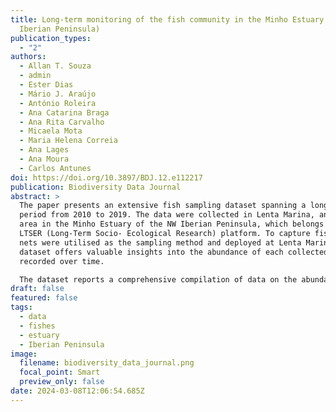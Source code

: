 ```yaml
---
title: Long-term monitoring of the fish community in the Minho Estuary (NW
  Iberian Peninsula)
publication_types:
  - "2"
authors:
  - Allan T. Souza
  - admin
  - Ester Dias
  - Mário J. Araújo
  - António Roleira
  - Ana Catarina Braga
  - Ana Rita Carvalho
  - Micaela Mota
  - Maria Helena Correia
  - Ana Lages
  - Ana Moura
  - Carlos Antunes
doi: https://doi.org/10.3897/BDJ.12.e112217
publication: Biodiversity Data Journal
abstract: >
  The paper presents an extensive fish sampling dataset spanning a long-term
  period from 2010 to 2019. The data were collected in Lenta Marina, an upstream
  area in the Minho Estuary of the NW Iberian Peninsula, which belongs to a
  LTSER (Long-Term Socio- Ecological Research) platform. To capture fish, fyke
  nets were utilised as the sampling method and deployed at Lenta Marina. This
  dataset offers valuable insights into the abundance of each collected taxa
  recorded over time.

  The dataset reports a comprehensive compilation of data on the abundance of fish species observed in the area during the sampling period (includes zeroes when a given taxonomic entity was absent in a given sampling event). It provides a detailed record of the abundances of the fish community through time in a frequent sampling regime (on average, sampling was done every 6 days). The dataset shows that the amount of fish from invasive taxa exceeds the count of fish from native taxa in the Minho Estuary.
draft: false
featured: false
tags:
  - data
  - fishes
  - estuary
  - Iberian Peninsula
image:
  filename: biodiversity_data_journal.png
  focal_point: Smart
  preview_only: false
date: 2024-03-08T12:06:54.685Z
---
```


